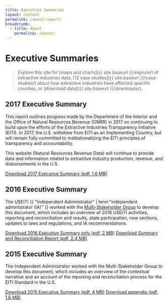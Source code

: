 ```yaml
---
title: Executive Summaries
layout: content
permalink: /about/report/
breadcrumb:
  - title: About
    permalink: /about/
---
```


# Executive Summaries

<div><archive-banner></archive-banner></div>

> Explore this site for [maps and charts]({{ site.baseurl }}/explore/) of extractive industries data, [12 case studies]({{ site.baseurl }}/case-studies/) about how extractive industries have affected specific counties, or [download data]({{ site.baseurl }}/downloads/).

## 2017 Executive Summary

This report outlines progress made by the Department of the Interior and the Office of Natural Resources Revenue (ONRR) in 2017 on continuing to build upon the efforts of the Extractive Industries Transparency Initiative (EITI). In 2017, the U.S. withdrew from EITI as an Implementing Country, but will remain fully committed to institutionalizing the EITI principles of transparency and accountability.

This website (Natural Resources Revenue Data) will continue to provide data and information related to extractive industry production, revenue, and disbursements in the U.S.

<a href="{{site.baseurl}}/downloads/NRRD_executive-summary_2017.pdf" class="button-tertiary"><icon class="icon-cloud icon-padded"></icon>Download 2017 Executive Summary (pdf, 1.6 MB)</a>

## 2016 Executive Summary

The USEITI {{ "Independent Administrator" | term:"independent administrator (IA)" }} worked with the [Multi-Stakeholder Group](https://www.doi.gov/eiti/FACA) to develop this document, which includes an overview of 2016 USEITI activities, reporting and reconciliation and results, state participation, new sections, updates to laws and regulations, and IA recommendations.

<a href="{{site.baseurl}}/downloads/USEITI_executive-summary_2016-11-18.pdf" class="button-tertiary"><icon class="icon-cloud icon-padded"></icon>Download 2016 Executive Summary only (pdf, 2 MB)</a>
<a href="{{site.baseurl}}/downloads/USEITI_executive-summary-combined_2016-11-18.pdf" class="button-tertiary"><icon class="icon-cloud icon-padded"></icon>Download Summary and Reconciliation Report (pdf, 2.4 MB)</a>

## 2015 Executive Summary

The Independent Administrator worked with the Multi-Stakeholder Group to develop this document, which includes an overview of the contextual narrative and an account of the reporting and reconciliation process for the EITI Standard in the U.S.

<a href="{{site.baseurl}}/downloads/USEITI_executive-summary_2015-12-22.pdf" class="button-tertiary"><icon class="icon-cloud icon-padded"></icon>Download 2015 Executive Summary (pdf, 4 MB)</a>
<a href="{{site.baseurl}}/downloads/USEITI_extractive-revenue-appendix_2015-12-22.pdf" class="button-tertiary"><icon class="icon-cloud icon-padded"></icon>Download appendix (pdf, 1.6 MB)</a>
